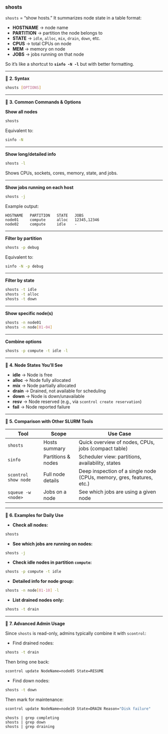 ### shosts

`shosts` = “show hosts.”
It summarizes node state in a table format:

* **HOSTNAME** → node name
* **PARTITION** → partition the node belongs to
* **STATE** → `idle`, `alloc`, `mix`, `drain`, `down`, etc.
* **CPUS** → total CPUs on node
* **MEM** → memory on node
* **JOBS** → jobs running on that node

So it’s like a shortcut to **`sinfo -N -l`** but with better formatting.

---

🔹 **2. Syntax**
```bash
shosts [OPTIONS]
```

---

🔹 **3. Common Commands & Options**

**Show all nodes**
```bash
shosts
```

Equivalent to:
```bash
sinfo -N
```

---

**Show long/detailed info**
```bash
shosts -l
```

Shows CPUs, sockets, cores, memory, state, and jobs.

---

**Show jobs running on each host**
```bash
shosts -j
```

Example output:
```
HOSTNAME   PARTITION   STATE   JOBS
node01     compute     alloc   12345,12346
node02     compute     idle    -
```

---

**Filter by partition**
```bash
shosts -p debug
```

Equivalent to:
```bash
sinfo -N -p debug
```

---

**Filter by state**
```bash
shosts -t idle
shosts -t alloc
shosts -t down
```

---

**Show specific node(s)**
```bash
shosts -n node01
shosts -n node[01-04]
```

---

**Combine options**
```bash
shosts -p compute -t idle -l
```

---

🔹 **4. Node States You’ll See**

* **idle** → Node is free
* **alloc** → Node fully allocated
* **mix** → Node partially allocated
* **drain** → Drained, not available for scheduling
* **down** → Node is down/unavailable
* **resv** → Node reserved (e.g., via `scontrol create reservation`)
* **fail** → Node reported failure

---

🔹 **5. Comparison with Other SLURM Tools**

| Tool                 | Scope              | Use Case                                                              |
| -------------------- | ------------------ | --------------------------------------------------------------------- |
| `shosts`             | Hosts summary      | Quick overview of nodes, CPUs, jobs (compact table)                   |
| `sinfo`              | Partitions & nodes | Scheduler view: partitions, availability, states                      |
| `scontrol show node` | Full node details  | Deep inspection of a single node (CPUs, memory, gres, features, etc.) |
| `squeue -w <node>`   | Jobs on a node     | See which jobs are using a given node                                 |

---

🔹 **6. Examples for Daily Use**

* **Check all nodes:**
```bash
shosts
```

* **See which jobs are running on nodes:**
```bash
shosts -j
```

* **Check idle nodes in partition `compute`:**
```bash
shosts -p compute -t idle
```

* **Detailed info for node group:**
```bash
shosts -n node[01-10] -l
```

* **List drained nodes only:**
```bash
shosts -t drain
```

---

🔹 **7. Advanced Admin Usage**

Since `shosts` is read-only, admins typically combine it with `scontrol`:

* Find drained nodes:
```bash
shosts -t drain
```

Then bring one back:
```bash
scontrol update NodeName=node05 State=RESUME
```

* Find down nodes:
```bash
shosts -t down
```

Then mark for maintenance:
```bash
scontrol update NodeName=node10 State=DRAIN Reason="Disk failure"
```
```
shosts | grep completing
shosts | grep down
shosts | grep draining
```